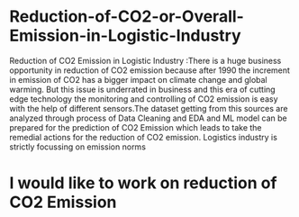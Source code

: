 # Reduction-of-CO2-or-Overall-Emission-in-Logistic-Industry
Reduction of CO2 Emission in Logistic Industry :There is a huge business opportunity in reduction of CO2  emission because after 1990 the increment in emission of CO2 has a bigger impact on climate change and global warming. But this issue is underrated in business and this era of cutting edge technology the monitoring and controlling of CO2 emission is easy with the help of different sensors.The dataset getting from this sources are analyzed through process of Data Cleaning and EDA and ML model can be prepared for the prediction of CO2 Emission which leads to take the remedial actions for the reduction of CO2 emission. Logistics industry is strictly focussing on emission norms

# I would like to work on reduction of CO2 Emission